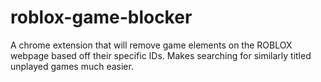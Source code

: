 # roblox-game-blocker
A chrome extension that will remove game elements on the ROBLOX webpage based off their specific IDs. Makes searching for similarly titled unplayed games much easier.
